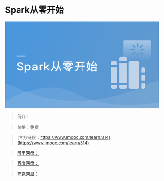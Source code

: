 # Spark从零开始

![img](../../assets/5fe442f90001c06605400304.jpg)

> 简介：

> 价格：免费

> [官方链接：https://www.imooc.com/learn/814](https://www.imooc.com/learn/814)

> [阿里网盘：]()

> [百度网盘：]()

> [夸克网盘：]()
